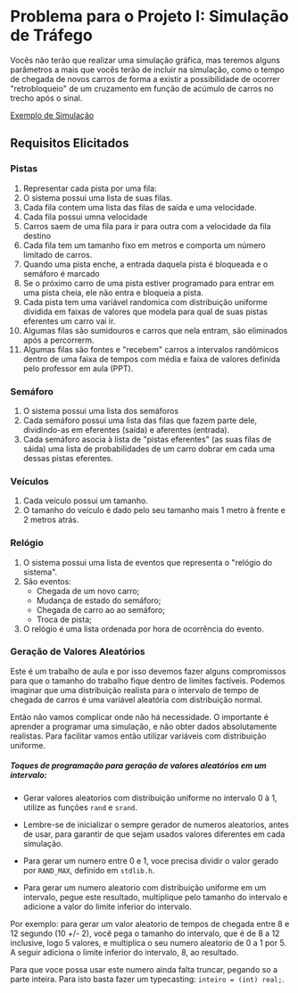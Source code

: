 # Problema para o Projeto I: Simulação de Tráfego
Vocês não terão que realizar uma simulação gráfica, mas teremos alguns parâmetros a mais que vocês terão de incluir na simulação, como o tempo de chegada de novos carros de forma a existir a possibilidade de ocorrer "retrobloqueio" de um cruzamento em função de acúmulo de carros no trecho após o sinal.

[Exemplo de Simulação](https://www.youtube.com/watch?v=0PKdKJ4O0IM)

## Requisitos Elicitados
### Pistas
1. Representar cada pista por uma fila:
1. O sistema possui uma lista de suas filas.
1. Cada fila contem uma lista das filas de saída e uma velocidade.
1. Cada fila possui umna velocidade
1. Carros saem de uma fila para ir para outra com a velocidade da fila destino
1. Cada fila tem um tamanho fixo em metros e comporta um número limitado de carros.
1. Quando uma pista enche, a entrada daquela pista é bloqueada e o semáforo é marcado
1. Se o próximo carro de uma pista estiver programado para entrar em uma pista cheia, ele não entra e bloqueia a pista.
1. Cada pista tem uma variável randomica com distribuição uniforme dividida em faixas de valores que modela para qual de suas pistas eferentes um carro vai ir.
1. Algumas filas são sumidouros e carros que nela entram, são eliminados após a percorrerm.
1. Algumas filas são fontes e "recebem" carros a intervalos randômicos dentro de uma faixa de tempos com média e faixa de valores definida pelo professor em aula (PPT).


### Semáforo
1. O sistema possui uma lista dos semáforos
1. Cada semáforo possui uma lista das filas que fazem parte dele, dividindo-as em eferentes (saída) e aferentes (entrada).
1. Cada semáforo asocia à lista de "pistas eferentes" (as suas filas de sáida) uma lista de probabilidades de um carro dobrar em cada uma dessas pistas eferentes.

### Veículos
1. Cada veículo possui um tamanho.
1. O tamanho do veículo é dado pelo seu tamanho mais 1 metro à frente e 2 metros atrás.

### Relógio
1. O sistema possui uma lista de eventos que representa o "relógio do sistema".
1. São eventos:
    - Chegada de um novo carro;
    - Mudança de estado do semáforo;
    - Chegada de carro ao ao semáforo;
    - Troca de pista;
1. O relógio é uma lista ordenada por hora de ocorrência do evento.


### Geração de Valores Aleatórios
Este é um trabalho de aula e por isso devemos fazer alguns compromissos para que o tamanho do trabalho fique dentro de limites factíveis. Podemos imaginar que uma distribuição realista para o intervalo de tempo de chegada de carros é uma variável aleatória com distribuição normal.

Então não vamos complicar onde não há necessidade. O importante é aprender a programar uma simulação, e não obter dados absolutamente realistas. Para facilitar vamos então utilizar variáveis com distribuição uniforme.

##### Toques de programação para geração de valores aleatórios em um intervalo:

- Gerar valores aleatorios com distribuição uniforme no intervalo 0 à 1, utilize as funções `rand` e `srand`.

- Lembre-se de inicializar o sempre gerador de numeros aleatorios, antes de usar, para garantir de que sejam usados valores diferentes em cada simulação.

- Para gerar um numero entre 0 e 1, voce precisa dividir o valor gerado por `RAND_MAX`, definido em `stdlib.h`.

- Para gerar um numero aleatorio com distribuição uniforme em um intervalo, pegue este resultado, multiplique pelo tamanho do intervalo e adicione a valor do limite inferior do intervalo.

Por exemplo: para gerar um valor aleatorio de tempos de chegada entre 8 e 12 segundo (10 +/- 2), você pega o tamanho do intervalo, que é de 8 a 12 inclusive, logo 5 valores, e multiplica o seu numero aleatorio de 0 a 1 por 5. A seguir adiciona o limite inferior do intervalo, 8, ao resultado.

Para que voce possa usar este numero ainda falta truncar, pegando so a parte inteira. Para isto basta fazer um typecasting: `inteiro = (int) real;`.
